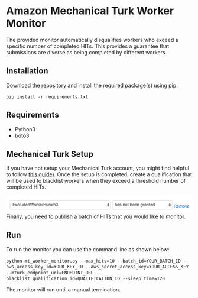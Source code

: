 # Amazon Mechanical Turk Worker Monitor

The provided monitor automatically disqualifies workers who exceed a specific number of completed HITs.
This provides a guarantee that submissions are diverse as being completed by different workers.

## Installation

Download the repository and install the required package(s) using pip:

```
pip install -r requirements.txt
```


## Requirements
* Python3
* boto3


## Mechanical Turk Setup

If you have not setup your Mechanical Turk account, you might find helpful to follow [this guide](https://docs.aws.amazon.com/AWSMechTurk/latest/AWSMechanicalTurkGettingStartedGuide/SetUp.html)).
Once the setup is completed, create a qualification that will be used to blacklist workers when they exceed a threshold number of completed HITs.

![Disqualification qualification in a MT account](img/qual.png "Disqualification qualification")
Finally, you need to publish a batch of HITs that you would like to monitor.


## Run

To run the monitor you can use the command line as shown below:

```
python mt_worker_monitor.py --max_hits=10 --batch_id=YOUR_BATCH_ID --aws_access_key_id=YOUR_KEY_ID --aws_secret_access_key=YOUR_ACCESS_KEY --mturk_endpoint_url=ENDPOINT_URL --blacklist_qualification_id=QUALIFICATION_ID --sleep_time=120
```

The monitor will run until a manual termination.
